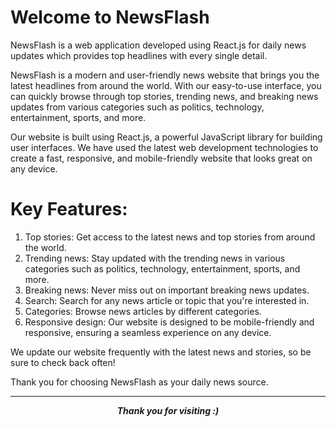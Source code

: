 <!-- # NewsFlash
NewsFlash is a web application developed using React.js for daily news updates which provides top headlines with every single detail.  -->

# Welcome to NewsFlash
NewsFlash is a web application developed using React.js for daily news updates which provides top headlines with every single detail.


NewsFlash is a modern and user-friendly news website that brings you the latest headlines from around the world. With our easy-to-use interface, you can quickly browse through top stories, trending news, and breaking news updates from various categories such as politics, technology, entertainment, sports, and more.

Our website is built using React.js, a powerful JavaScript library for building user interfaces. We have used the latest web development technologies to create a fast, responsive, and mobile-friendly website that looks great on any device.

# Key Features:

1. Top stories: Get access to the latest news and top stories from around the world.
2. Trending news: Stay updated with the trending news in various categories such as politics, technology, entertainment, sports, and more.
3. Breaking news: Never miss out on important breaking news updates.
4. Search: Search for any news article or topic that you're interested in.
5. Categories: Browse news articles by different categories.
6. Responsive design: Our website is designed to be mobile-friendly and responsive, ensuring a seamless experience on any device.


We update our website frequently with the latest news and stories, so be sure to check back often!

Thank you for choosing NewsFlash as your daily news source.

---

<p align=center>
<em><b>Thank you for visiting  :)</em>
</p>
